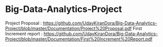 # Big-Data-Analytics-Project

Project Proposal : https://github.com/UdayKiranDora/Big-Data-Analytics-Project/blob/master/Documentation/Project%20Proposal.pdf
First Increment report : https://github.com/UdayKiranDora/Big-Data-Analytics-Project/blob/master/Documentation/First%20Increment%20Report.pdf
